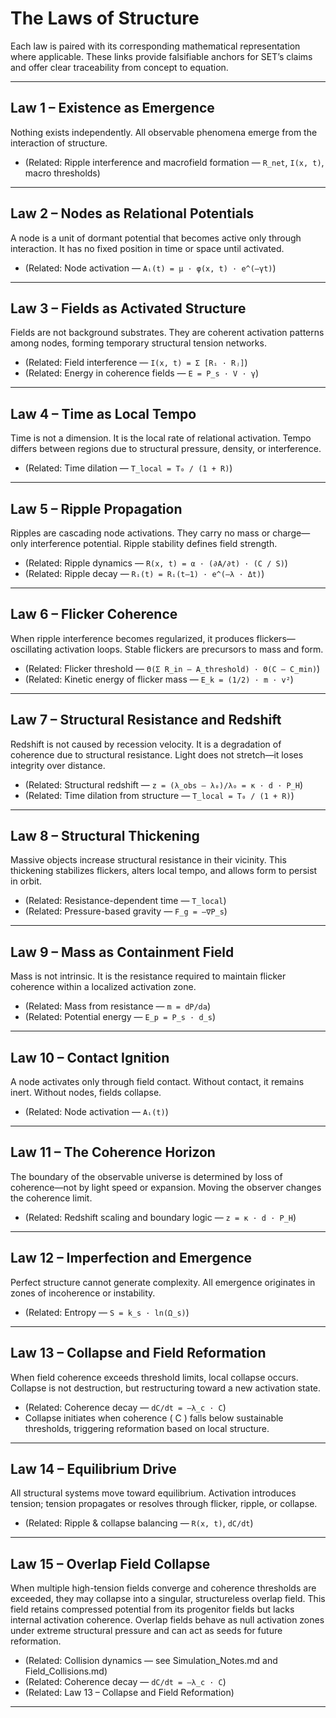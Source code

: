 
# The Laws of Structure

Each law is paired with its corresponding mathematical representation where applicable. These links provide falsifiable anchors for SET’s claims and offer clear traceability from concept to equation.

---

## Law 1 – Existence as Emergence
Nothing exists independently. All observable phenomena emerge from the interaction of structure.

- (Related: Ripple interference and macrofield formation — `R_net`, `I(x, t)`, macro thresholds)

---

## Law 2 – Nodes as Relational Potentials
A node is a unit of dormant potential that becomes active only through interaction. It has no fixed position in time or space until activated.

- (Related: Node activation — `Aᵢ(t) = μ · φ(x, t) · e^(–γt)`)

---

## Law 3 – Fields as Activated Structure
Fields are not background substrates. They are coherent activation patterns among nodes, forming temporary structural tension networks.

- (Related: Field interference — `I(x, t) = Σ [Rᵢ · Rⱼ]`)
- (Related: Energy in coherence fields — `E = P_s · V · γ`)

---

## Law 4 – Time as Local Tempo
Time is not a dimension. It is the local rate of relational activation. Tempo differs between regions due to structural pressure, density, or interference.

- (Related: Time dilation — `T_local = T₀ / (1 + R)`)

---

## Law 5 – Ripple Propagation
Ripples are cascading node activations. They carry no mass or charge—only interference potential. Ripple stability defines field strength.

- (Related: Ripple dynamics — `R(x, t) = α · (∂A/∂t) · (C / S)`)
- (Related: Ripple decay — `Rᵢ(t) = Rᵢ(t–1) · e^(–λ · Δt)`)

---

## Law 6 – Flicker Coherence
When ripple interference becomes regularized, it produces flickers—oscillating activation loops. Stable flickers are precursors to mass and form.

- (Related: Flicker threshold — `Θ(Σ R_in – A_threshold) · Θ(C – C_min)`)
- (Related: Kinetic energy of flicker mass — `E_k = (1/2) · m · v²`)

---

## Law 7 – Structural Resistance and Redshift
Redshift is not caused by recession velocity. It is a degradation of coherence due to structural resistance. Light does not stretch—it loses integrity over distance.

- (Related: Structural redshift — `z = (λ_obs – λ₀)/λ₀ = κ · d · P_H`)
- (Related: Time dilation from structure — `T_local = T₀ / (1 + R)`)

---

## Law 8 – Structural Thickening
Massive objects increase structural resistance in their vicinity. This thickening stabilizes flickers, alters local tempo, and allows form to persist in orbit.

- (Related: Resistance-dependent time — `T_local`)
- (Related: Pressure-based gravity — `F_g = –∇P_s`)

---

## Law 9 – Mass as Containment Field
Mass is not intrinsic. It is the resistance required to maintain flicker coherence within a localized activation zone.

- (Related: Mass from resistance — `m = dP/da`)
- (Related: Potential energy — `E_p = P_s · d_s`)

---

## Law 10 – Contact Ignition
A node activates only through field contact. Without contact, it remains inert. Without nodes, fields collapse.

- (Related: Node activation — `Aᵢ(t)`)

---

## Law 11 – The Coherence Horizon
The boundary of the observable universe is determined by loss of coherence—not by light speed or expansion. Moving the observer changes the coherence limit.

- (Related: Redshift scaling and boundary logic — `z = κ · d · P_H`)

---

## Law 12 – Imperfection and Emergence
Perfect structure cannot generate complexity. All emergence originates in zones of incoherence or instability.

- (Related: Entropy — `S = k_s · ln(Ω_s)`)

---

## Law 13 – Collapse and Field Reformation
When field coherence exceeds threshold limits, local collapse occurs. Collapse is not destruction, but restructuring toward a new activation state.

- (Related: Coherence decay — `dC/dt = –λ_c · C`)
- Collapse initiates when coherence \( C \) falls below sustainable thresholds, triggering reformation based on local structure.

---

## Law 14 – Equilibrium Drive
All structural systems move toward equilibrium. Activation introduces tension; tension propagates or resolves through flicker, ripple, or collapse.

- (Related: Ripple & collapse balancing — `R(x, t)`, `dC/dt`)

---

## Law 15 – Overlap Field Collapse  
When multiple high-tension fields converge and coherence thresholds are exceeded, they may collapse into a singular, structureless overlap field. This field retains compressed potential from its progenitor fields but lacks internal activation coherence. Overlap fields behave as null activation zones under extreme structural pressure and can act as seeds for future reformation.

- (Related: Collision dynamics — see Simulation_Notes.md and Field_Collisions.md)
- (Related: Coherence decay — `dC/dt = –λ_c · C`)
- (Related: Law 13 – Collapse and Field Reformation)

---
